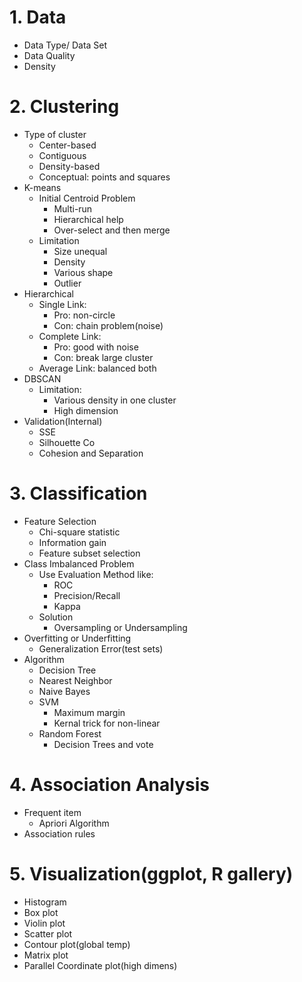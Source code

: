 # 1. Data
* Data Type/ Data Set
* Data Quality
* Density

# 2. Clustering
* Type of cluster
    * Center-based
    * Contiguous
    * Density-based
    * Conceptual: points and squares
* K-means
    * Initial Centroid Problem
        * Multi-run
        * Hierarchical help
        * Over-select and then merge
    * Limitation
        * Size unequal
        * Density
        * Various shape
        * Outlier
* Hierarchical
    * Single Link: 
        * Pro: non-circle
        * Con: chain problem(noise)
    * Complete Link: 
        * Pro: good with noise
        * Con: break large cluster
    * Average Link: balanced both
* DBSCAN
    * Limitation:
        * Various density in one cluster
        * High dimension
* Validation(Internal)
    * SSE
    * Silhouette Co
    * Cohesion and Separation

# 3. Classification
* Feature Selection
    * Chi-square statistic
    * Information gain
    * Feature subset selection
* Class Imbalanced Problem
    * Use Evaluation Method like:
        * ROC
        * Precision/Recall
        * Kappa
    * Solution
        * Oversampling or Undersampling
* Overfitting or Underfitting
    * Generalization Error(test sets)
* Algorithm 
    * Decision Tree
    * Nearest Neighbor
    * Naive Bayes
    * SVM
        * Maximum margin
        * Kernal trick for non-linear
    * Random Forest
        * Decision Trees and vote

# 4. Association Analysis
* Frequent item
    * Apriori Algorithm  
* Association rules

# 5. Visualization(ggplot, R gallery)
* Histogram
* Box plot
* Violin plot
* Scatter plot
* Contour plot(global temp)
* Matrix plot
* Parallel Coordinate plot(high dimens)








